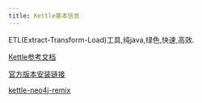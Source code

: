 ```yaml
---
title: Kettle基本信息
---
```


ETL(Extract-Transform-Load)工具,纯java,绿色,快速,高效.

[Kettle参考文档](https://help.pentaho.com/Documentation/9.1/Products/Pentaho_Data_Integration)

[官方版本安装链接](https://sourceforge.net/projects/pentaho/)

[kettle-neo4j-remix](http://www.ibridge.be/)

